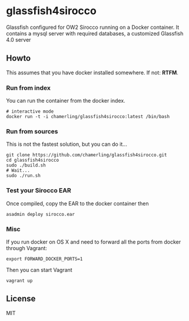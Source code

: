 # glassfish4sirocco

Glassfish configured for OW2 Sirocco running on a Docker container.
It contains a mysql server with required databases, a customized Glassfish 4.0 server

## Howto

This assumes that you have docker installed somewhere. If not: **RTFM**.

### Run from index

You can run the container from the docker index. 

    # interactive mode
    docker run -t -i chamerling/glassfish4sirocco:latest /bin/bash

### Run from sources

This is not the fastest solution, but you can do it...

    git clone https://github.com/chamerling/glassfish4sirocco.git
    cd glassfish4sirocco
    sudo ./build.sh
    # Wait...
    sudo ./run.sh

### Test your Sirocco EAR

Once compiled, copy the EAR to the docker container then

    asadmin deploy sirocco.ear

### Misc

If you run docker on OS X and need to forward all the ports from docker through Vagrant:

    export FORWARD_DOCKER_PORTS=1

Then you can start Vagrant

    vagrant up

## License

MIT
